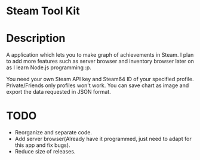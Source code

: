 # Steam Tool Kit 

# Description 

A application which lets you to make graph of achievements in Steam.
I plan to add more features such as server browser and inventory browser later on as I learn Node.js programming :p.

You need your own Steam API key and Steam64 ID of your specified profile.
Private/Friends only profiles won't work.
You can save chart as image and export the data requested in JSON format.

# TODO
- Reorganize and separate code.<br/>
- Add server browser(Already have it programmed, just need to adapt for this app and fix bugs).<br/>
- Reduce size of releases.<br/>

